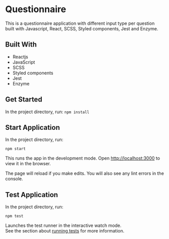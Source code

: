 # Questionnaire

This is a questionnaire application with different input type per question built with Javascript, React, SCSS, Styled components, Jest and Enzyme.

## Built With

- Reactjs
- JavaScript
- SCSS
- Styled components
- Jest
- Enzyme

## Get Started

In the project directory, run:
`npm install`

## Start Application

In the project directory, run:

`npm start`

This runs the app in the development mode.
Open [http://localhost:3000](http://localhost:3000) to view it in the browser.

The page will reload if you make edits.
You will also see any lint errors in the console.

## Test Application

In the project directory, run:

`npm test`

Launches the test runner in the interactive watch mode.\
See the section about [running tests](https://facebook.github.io/create-react-app/docs/running-tests) for more information.
